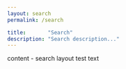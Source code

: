 ```yaml
---
layout: search
permalink: /search

title:       "Search"
description: "Search description..."
---
```


content - search layout test text